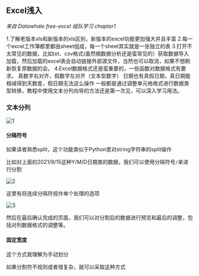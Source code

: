 ## Excel浅入

_来自 Datawhale free-excel 组队学习 chapter1_

1.了解老版本xls和新版本的xls区别，新版本的excel功能更加强大并且丰富
2.每一个excel工作簿都里都由sheet组成，每一个sheet其实就是一张独立的表
3.打开不太常见的数据，比如txt、csv格式(虽然搞数据分析还是蛮常见的）获取数据导入加载，然后加载的excel表会自动链接外部源文件，当然也可以取消，如果不想刷新恢复原数据的会。
4.Excel数据格式还是蛮重要的，一些函数对数据格式有要求。
真数字右对齐，假数字左对齐（文本型数字）
日期也有真假日期，真日期能相减得到天数差，假日期无法这么操作
一般都是通过调整单元格格式进行数据类型转换，教程中使用文本分列向导的方法还是第一次见，可以深入学习用法。

### 文本分列

![1](D:\clone\free-excel\分享原创笔记\1.png)

#### 分隔符号

如果读者熟悉split，这个功能类似于Python里对string字符串的split操作

比如对上面的2021/9/15这种Y/M/D日期类的数据，我们可以使用分隔符号`/`来进行分割

![2](D:\clone\free-excel\分享原创笔记\2.png)

这里有将连续分隔符视作单个处理的选项

![3](D:\clone\free-excel\分享原创笔记\3.png)

然后在最后确认完成的页面，我们可以对分割后的数据进行预览和最后的调整，包括对列数据格式的调整等。

#### 固定宽度

这个方式我理解为手动划分

如果分割符不规则或者很复杂，就可以采取这种方式